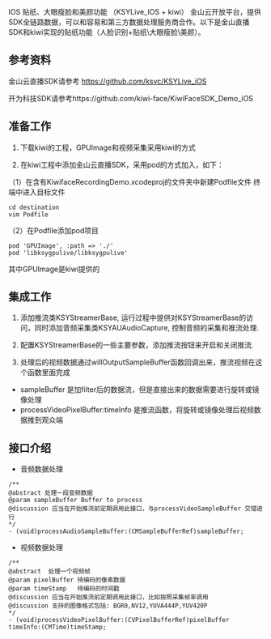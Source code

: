 IOS 贴纸、大眼瘦脸和美颜功能 （KSYLive_IOS + kiwi）
金山云开放平台，提供SDK全链路数据，可以和容易和第三方数据处理服务商合作。以下是金山直播SDK和kiwi实现的贴纸功能（人脸识别+贴纸\大眼瘦脸\美颜）。

## 参考资料
金山云直播SDK请参考 https://github.com/ksvc/KSYLive_iOS

开为科技SDK请参考https://github.com/kiwi-face/KiwiFaceSDK_Demo_iOS

## 准备工作

1. 下载kiwi的工程，GPUImage和视频采集采用kiwi的方式

2. 在kiwi工程中添加金山云直播SDK，采用pod的方式加入，如下：

（1）在含有KiwifaceRecordingDemo.xcodeproj的文件夹中新建Podfile文件
终端中进入目标文件
```
cd destination
vim Podfile
```
（2）在Podfile添加pod项目
```
pod 'GPUImage', :path => './'
pod 'libksygpulive/libksygpulive'
```
其中GPUImage是kiwi提供的

## 集成工作

1. 添加推流类KSYStreamerBase, 运行过程中提供对KSYStreamerBase的访问，同时添加音频采集类KSYAUAudioCapture,  控制音频的采集和推流处理.

2. 配置KSYStreamerBase的一些主要参数，添加推流按钮来开启和关闭推流.

3. 处理后的视频数据通过willOutputSampleBuffer函数回调出来，推流视频在这个函数里面完成

* sampleBuffer 是加filter后的数据流，但是直接出来的数据需要进行旋转或镜像处理
* processVideoPixelBuffer:timeInfo 是推流函数，将旋转或镜像处理后视频数据推到观众端

## 接口介绍

* 音频数据处理

```
/**
@abstract 处理一段音频数据
@param sampleBuffer Buffer to process
@discussion 应当在开始推流前定期调用此接口，与processVideoSampleBuffer 交错进行
*/
- (void)processAudioSampleBuffer:(CMSampleBufferRef)sampleBuffer;
```

* 视频数据处理

```
/**
@abstract  处理一个视频帧
@param pixelBuffer 待编码的像素数据
@param timeStamp   待编码的时间戳
@discussion 应当在开始推流前定期调用此接口，比如按照采集帧率调用
@discussion 支持的图像格式包括: BGR0,NV12,YUVA444P,YUV420P
*/
- (void)processVideoPixelBuffer:(CVPixelBufferRef)pixelBuffer
timeInfo:(CMTime)timeStamp;
```
